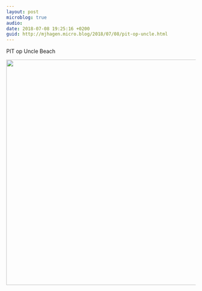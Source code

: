 ```yaml
---
layout: post
microblog: true
audio: 
date: 2018-07-08 19:25:16 +0200
guid: http://mjhagen.micro.blog/2018/07/08/pit-op-uncle.html
---
```

PIT op Uncle Beach

<img src="http://mjhagen.micro.blog/uploads/2018/de1531b9be.jpg" width="600" height="600" />
